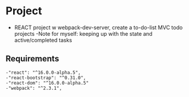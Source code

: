 # Project

- REACT project w webpack-dev-server, create a to-do-list MVC todo projects
-Note for myself: keeping up with the state and active/completed tasks

## Requirements

    -"react": "^16.0.0-alpha.5",
    -"react-bootstrap": "^0.31.0",
    -"react-dom": "^16.0.0-alpha.5"
    -"webpack": "^2.3.1",

